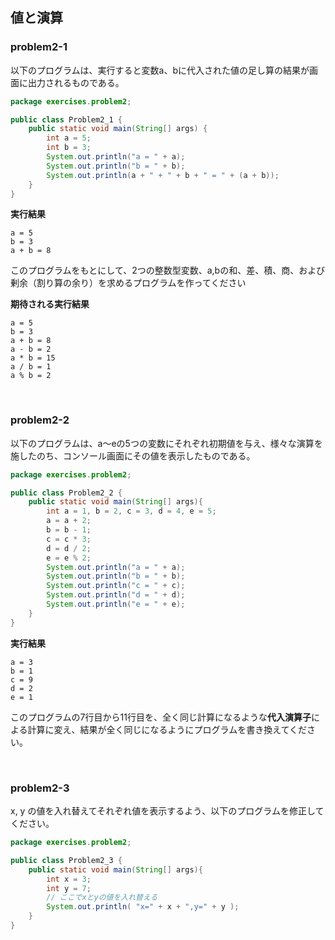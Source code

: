 ## 値と演算

### problem2-1

以下のプログラムは、実行すると変数a、bに代入された値の足し算の結果が画面に出力されるものである。

```java
package exercises.problem2;

public class Problem2_1 {
    public static void main(String[] args) {
        int a = 5;
        int b = 3;
        System.out.println("a = " + a);
        System.out.println("b = " + b);
        System.out.println(a + " + " + b + " = " + (a + b));
    }
}
```

**実行結果**

```
a = 5
b = 3
a + b = 8
```

このプログラムをもとにして、2つの整数型変数、a,bの和、差、積、商、および剰余（割り算の余り）を求めるプログラムを作ってください

**期待される実行結果**

```
a = 5
b = 3
a + b = 8
a - b = 2
a * b = 15
a / b = 1
a % b = 2
```

<br>

### problem2-2

以下のプログラムは、a～eの5つの変数にそれぞれ初期値を与え、様々な演算を施したのち、コンソール画面にその値を表示したものである。

```java
package exercises.problem2;

public class Problem2_2 {
    public static void main(String[] args){
        int a = 1, b = 2, c = 3, d = 4, e = 5;
        a = a + 2;
        b = b - 1;
        c = c * 3;
        d = d / 2;
        e = e % 2;
        System.out.println("a = " + a);
        System.out.println("b = " + b);
        System.out.println("c = " + c);
        System.out.println("d = " + d);
        System.out.println("e = " + e);
    }
}
```

**実行結果**

```
a = 3
b = 1
c = 9
d = 2
e = 1
```

このプログラムの7行目から11行目を、全く同じ計算になるような**代入演算子**による計算に変え、結果が全く同じになるようにプログラムを書き換えてください。

<br>

### problem2-3

 x, y の値を入れ替えてそれぞれ値を表示するよう、以下のプログラムを修正してください。

```java
package exercises.problem2;

public class Problem2_3 {
    public static void main(String[] args){
        int x = 3;
        int y = 7;
        // ここでxとyの値を入れ替える
        System.out.println( "x=" + x + ",y=" + y );
    }
}
```

